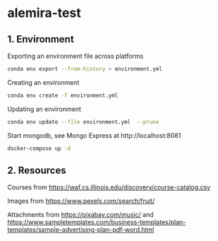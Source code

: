 # alemira-test

## 1. Environment

Exporting an environment file across platforms
```sh
conda env export --from-history > environment.yml
```

Creating an environment
```sh
conda env create -f environment.yml
```

Updating an environment
```sh
conda env update --file environment.yml  --prune
```

Start mongodb, see Mongo Express at http://localhost:8081
```sh
docker-compose up -d
```

## 2. Resources

Courses from https://waf.cs.illinois.edu/discovery/course-catalog.csv

Images from https://www.pexels.com/search/fruit/

Attachments from https://pixabay.com/music/ and https://www.sampletemplates.com/business-templates/plan-templates/sample-advertising-plan-pdf-word.html
